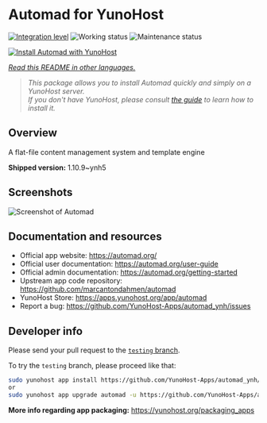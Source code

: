 <!--
N.B.: This README was automatically generated by <https://github.com/YunoHost/apps/tree/master/tools/readme_generator>
It shall NOT be edited by hand.
-->

# Automad for YunoHost

[![Integration level](https://dash.yunohost.org/integration/automad.svg)](https://dash.yunohost.org/appci/app/automad) ![Working status](https://ci-apps.yunohost.org/ci/badges/automad.status.svg) ![Maintenance status](https://ci-apps.yunohost.org/ci/badges/automad.maintain.svg)

[![Install Automad with YunoHost](https://install-app.yunohost.org/install-with-yunohost.svg)](https://install-app.yunohost.org/?app=automad)

*[Read this README in other languages.](./ALL_README.md)*

> *This package allows you to install Automad quickly and simply on a YunoHost server.*  
> *If you don't have YunoHost, please consult [the guide](https://yunohost.org/install) to learn how to install it.*

## Overview

A flat-file content management system and template engine

**Shipped version:** 1.10.9~ynh5

## Screenshots

![Screenshot of Automad](./doc/screenshots/readme.png)

## Documentation and resources

- Official app website: <https://automad.org/>
- Official user documentation: <https://automad.org/user-guide>
- Official admin documentation: <https://automad.org/getting-started>
- Upstream app code repository: <https://github.com/marcantondahmen/automad>
- YunoHost Store: <https://apps.yunohost.org/app/automad>
- Report a bug: <https://github.com/YunoHost-Apps/automad_ynh/issues>

## Developer info

Please send your pull request to the [`testing` branch](https://github.com/YunoHost-Apps/automad_ynh/tree/testing).

To try the `testing` branch, please proceed like that:

```bash
sudo yunohost app install https://github.com/YunoHost-Apps/automad_ynh/tree/testing --debug
or
sudo yunohost app upgrade automad -u https://github.com/YunoHost-Apps/automad_ynh/tree/testing --debug
```

**More info regarding app packaging:** <https://yunohost.org/packaging_apps>
